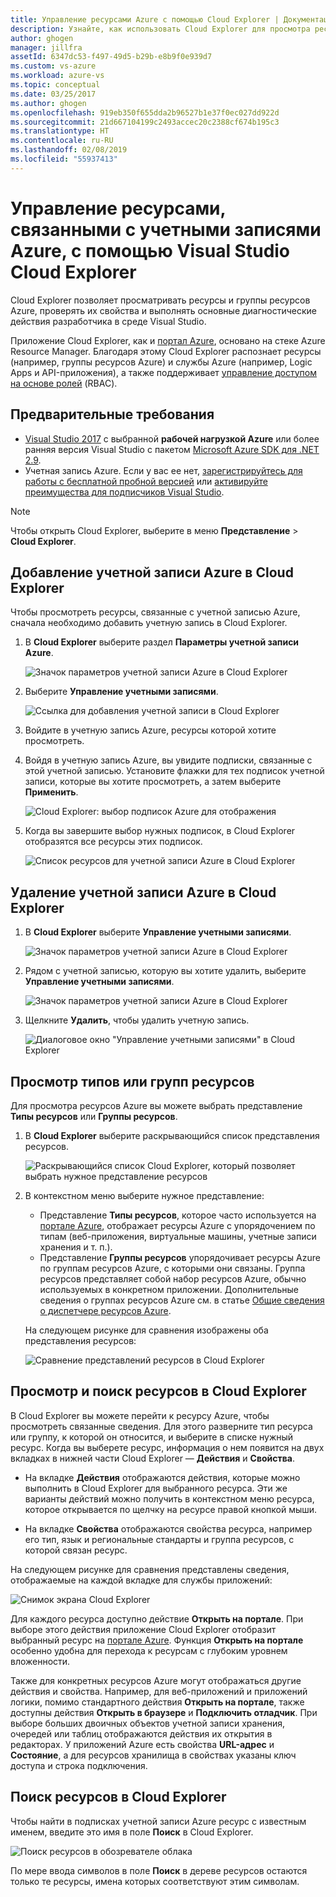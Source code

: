 ```yaml
---
title: Управление ресурсами Azure с помощью Cloud Explorer | Документация Майкрософт
description: Узнайте, как использовать Cloud Explorer для просмотра ресурсов Azure и управления ими в Visual Studio.
author: ghogen
manager: jillfra
assetId: 6347dc53-f497-49d5-b29b-e8b9f0e939d7
ms.custom: vs-azure
ms.workload: azure-vs
ms.topic: conceptual
ms.date: 03/25/2017
ms.author: ghogen
ms.openlocfilehash: 919eb350f655dda2b96527b1e37f0ec027dd922d
ms.sourcegitcommit: 21d667104199c2493accec20c2388cf674b195c3
ms.translationtype: HT
ms.contentlocale: ru-RU
ms.lasthandoff: 02/08/2019
ms.locfileid: "55937413"
---
```

# <a name="manage-the-resources-associated-with-your-azure-accounts-in-visual-studio-cloud-explorer"></a>Управление ресурсами, связанными с учетными записями Azure, с помощью Visual Studio Cloud Explorer

Cloud Explorer позволяет просматривать ресурсы и группы ресурсов Azure, проверять их свойства и выполнять основные диагностические действия разработчика в среде Visual Studio.

Приложение Cloud Explorer, как и [портал Azure](http://go.microsoft.com/fwlink/p/?LinkID=525040), основано на стеке Azure Resource Manager. Благодаря этому Cloud Explorer распознает ресурсы (например, группы ресурсов Azure) и службы Azure (например, Logic Apps и API-приложения), а также поддерживает [управление доступом на основе ролей](/azure/role-based-access-control/role-assignments-portal) (RBAC).

## <a name="prerequisites"></a>Предварительные требования

* [Visual Studio 2017](https://www.visualstudio.com/downloads/) с выбранной **рабочей нагрузкой Azure** или более ранняя версия Visual Studio с пакетом [Microsoft Azure SDK для .NET 2.9](https://www.microsoft.com/en-us/download/details.aspx?id=51657).
* Учетная запись Azure. Если у вас ее нет, [зарегистрируйтесь для работы с бесплатной пробной версией](http://go.microsoft.com/fwlink/?LinkId=623901) или [активируйте преимущества для подписчиков Visual Studio](http://go.microsoft.com/fwlink/?LinkId=623901).

> [!NOTE]
> Чтобы открыть Cloud Explorer, выберите в меню **Представление** > **Cloud Explorer**.

## <a name="add-an-azure-account-to-cloud-explorer"></a>Добавление учетной записи Azure в Cloud Explorer

Чтобы просмотреть ресурсы, связанные с учетной записью Azure, сначала необходимо добавить учетную запись в Cloud Explorer.

1. В **Cloud Explorer** выберите раздел **Параметры учетной записи Azure**.

   ![Значок параметров учетной записи Azure в Cloud Explorer](./media/vs-azure-tools-resources-managing-with-cloud-explorer/azure-account-settings.png)

1. Выберите **Управление учетными записями**.

   ![Ссылка для добавления учетной записи в Cloud Explorer](./media/vs-azure-tools-resources-managing-with-cloud-explorer/manage-accounts-link.png)

1. Войдите в учетную запись Azure, ресурсы которой хотите просмотреть.

1. Войдя в учетную запись Azure, вы увидите подписки, связанные с этой учетной записью. Установите флажки для тех подписок учетной записи, которые вы хотите просмотреть, а затем выберите **Применить**.

   ![Cloud Explorer: выбор подписок Azure для отображения](./media/vs-azure-tools-resources-managing-with-cloud-explorer/select-subscriptions.png)

1. Когда вы завершите выбор нужных подписок, в Cloud Explorer отобразятся все ресурсы этих подписок.

   ![Список ресурсов для учетной записи Azure в Cloud Explorer](./media/vs-azure-tools-resources-managing-with-cloud-explorer/resources-listed.png)

## <a name="remove-an-azure-account-from-cloud-explorer"></a>Удаление учетной записи Azure в Cloud Explorer

1. В **Cloud Explorer** выберите **Управление учетными записями**.

   ![Значок параметров учетной записи Azure в Cloud Explorer](./media/vs-azure-tools-resources-managing-with-cloud-explorer/azure-account-settings.png)

1. Рядом с учетной записью, которую вы хотите удалить, выберите **Управление учетными записями**.

   ![Значок параметров учетной записи Azure в Cloud Explorer](./media/vs-azure-tools-resources-managing-with-cloud-explorer/remove-account.png)

1. Щелкните **Удалить**, чтобы удалить учетную запись.

    ![Диалоговое окно "Управление учетными записями" в Cloud Explorer](./media/vs-azure-tools-resources-managing-with-cloud-explorer/accountmanage.PNG)

## <a name="view-resource-types-or-resource-groups"></a>Просмотр типов или групп ресурсов

Для просмотра ресурсов Azure вы можете выбрать представление **Типы ресурсов** или **Группы ресурсов**.

1. В **Cloud Explorer** выберите раскрывающийся список представления ресурсов.

   ![Раскрывающийся список Cloud Explorer, который позволяет выбрать нужное представление ресурсов](./media/vs-azure-tools-resources-managing-with-cloud-explorer/resources-view-dropdown.png)

1. В контекстном меню выберите нужное представление:

   * Представление **Типы ресурсов**, которое часто используется на [портале Azure](http://go.microsoft.com/fwlink/p/?LinkID=525040), отображает ресурсы Azure с упорядочением по типам (веб-приложения, виртуальные машины, учетные записи хранения и т. п.).
   * Представление **Группы ресурсов** упорядочивает ресурсы Azure по группам ресурсов Azure, с которыми они связаны. Группа ресурсов представляет собой набор ресурсов Azure, обычно используемых в конкретном приложении. Дополнительные сведения о группах ресурсов Azure см. в статье [Общие сведения о диспетчере ресурсов Azure](/azure/azure-resource-manager/resource-group-overview).

   На следующем рисунке для сравнения изображены оба представления ресурсов:

   ![Сравнение представлений ресурсов в Cloud Explorer](./media/vs-azure-tools-resources-managing-with-cloud-explorer/resource-views-comparison.png)

## <a name="view-and-navigate-resources-in-cloud-explorer"></a>Просмотр и поиск ресурсов в Cloud Explorer

В Cloud Explorer вы можете перейти к ресурсу Azure, чтобы просмотреть связанные сведения. Для этого разверните тип ресурса или группу, к которой он относится, и выберите в списке нужный ресурс. Когда вы выберете ресурс, информация о нем появится на двух вкладках в нижней части Cloud Explorer — **Действия** и **Свойства**.

* На вкладке **Действия** отображаются действия, которые можно выполнить в Cloud Explorer для выбранного ресурса. Эти же варианты действий можно получить в контекстном меню ресурса, которое открывается по щелчку на ресурсе правой кнопкой мыши.

* На вкладке **Свойства** отображаются свойства ресурса, например его тип, язык и региональные стандарты и группа ресурсов, с которой связан ресурс.

На следующем рисунке для сравнения представлены сведения, отображаемые на каждой вкладке для службы приложений:

  ![Снимок экрана Cloud Explorer](./media/vs-azure-tools-resources-managing-with-cloud-explorer/actions-and-properties.png)

Для каждого ресурса доступно действие **Открыть на портале**. При выборе этого действия приложение Cloud Explorer отобразит выбранный ресурс на [портале Azure](http://go.microsoft.com/fwlink/p/?LinkID=525040). Функция **Открыть на портале** особенно удобна для перехода к ресурсам с глубоким уровнем вложенности.

Также для конкретных ресурсов Azure могут отображаться другие действия и свойства. Например, для веб-приложений и приложений логики, помимо стандартного действия **Открыть на портале**, также доступны действия **Открыть в браузере** и **Подключить отладчик**. При выборе больших двоичных объектов учетной записи хранения, очередей или таблиц отображаются действия их открытия в редакторах. У приложений Azure есть свойства **URL-адрес** и **Состояние**, а для ресурсов хранилища в свойствах указаны ключ доступа и строка подключения.

## <a name="find-resources-in-cloud-explorer"></a>Поиск ресурсов в Cloud Explorer

Чтобы найти в подписках учетной записи Azure ресурс с известным именем, введите это имя в поле **Поиск** в Cloud Explorer.

  ![Поиск ресурсов в обозревателе облака](./media/vs-azure-tools-resources-managing-with-cloud-explorer/search-for-resources.png)

По мере ввода символов в поле **Поиск** в дереве ресурсов остаются только те ресурсы, имена которых соответствуют этим символам.
